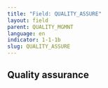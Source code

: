 ```yaml
---
title: "Field: QUALITY_ASSURE"
layout: field
parent: QUALITY_MGMNT
language: en
indicator: 1-1-1b
slug: QUALITY_ASSURE
---
```

## Quality assurance